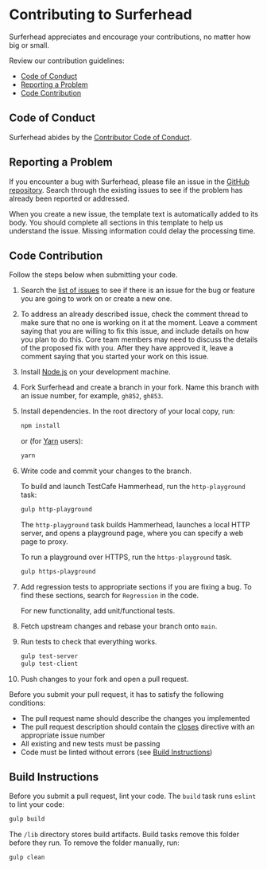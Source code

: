 # Contributing to Surferhead

Surferhead appreciates and encourage your contributions, no matter how big or small.

Review our contribution guidelines:

* [Code of Conduct](#code-of-conduct)
* [Reporting a Problem](#reporting-a-problem)
* [Code Contribution](#code-contribution)

## Code of Conduct

Surferhead abides by the [Contributor Code of Conduct](CODE_OF_CONDUCT.md).

## Reporting a Problem

If you encounter a bug with Surferhead, please file an issue in the [GitHub repository](https://github.com/Vexcited/surferhead/issues).
Search through the existing issues to see if the problem has already been reported or addressed.

When you create a new issue, the template text is automatically added to its body. You should complete all sections in this template to help us understand the issue. Missing information could delay the processing time.

## Code Contribution

Follow the steps below when submitting your code.

1. Search the [list of issues](https://github.com/Vexcited/surferhead/issues) to see if there is an issue for the bug or feature you are going to work on or create a new one.

2. To address an already described issue, check the comment thread to make sure that no one is working on it at the moment. Leave a comment saying that you are willing to fix this issue, and include details on how you plan to do this. Core team members may need to discuss the details of the proposed fix with you. After they have approved it, leave a comment saying that you started your work on this issue.

3. Install [Node.js](https://nodejs.org/en/) on your development machine.

4. Fork Surferhead and create a branch in your fork. Name this branch with an issue number, for example, `gh852`, `gh853`.

5. Install dependencies. In the root directory of your local copy, run:

    ```sh
    npm install
    ```

    or (for [Yarn](https://yarnpkg.com/) users):

    ```sh
    yarn
    ```

6. Write code and commit your changes to the branch.

    To build and launch TestCafe Hammerhead, run the `http-playground` task:

    ```sh
    gulp http-playground
    ```

    The `http-playground` task builds Hammerhead, launches a local HTTP server, and opens a playground page, where you can specify a web page to proxy.

    To run a playground over HTTPS, run the `https-playground` task.

    ```sh
    gulp https-playground
    ```

7. Add regression tests to appropriate sections if you are fixing a bug. To find these sections, search for `Regression` in the code.

    For new functionality, add unit/functional tests.

8. Fetch upstream changes and rebase your branch onto `main`.

9. Run tests to check that everything works.

    ```sh
    gulp test-server
    gulp test-client
    ```

10. Push changes to your fork and open a pull request.

Before you submit your pull request, it has to satisfy the following conditions:

* The pull request name should describe the changes you implemented
* The pull request description should contain the [closes](https://github.com/blog/1506-closing-issues-via-pull-requests) directive with an appropriate issue number
* All existing and new tests must be passing
* Code must be linted without errors (see [Build Instructions](#build-instructions))

## Build Instructions

Before you submit a pull request, lint your code. The `build` task runs `eslint` to lint your code:

```sh
gulp build
```

The `/lib` directory stores build artifacts. Build tasks remove this folder before they run. To remove the folder manually, run:

```sh
gulp clean
```
